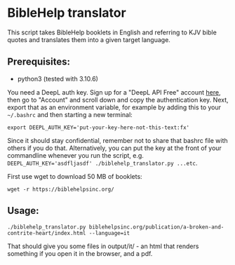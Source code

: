 # BibleHelp translator

This script takes BibleHelp booklets in English and referring to KJV bible quotes and translates them into a given target language.

## Prerequisites:

- python3 (tested with 3.10.6)

You need a DeepL auth key. Sign up for a "DeepL API Free" account [here](deepl.com), then go to "Account" and scroll down and copy the authentication key.
Next, export that as an environment variable, for example by adding this to your `~/.bashrc` and then starting a new terminal:

```
export DEEPL_AUTH_KEY='put-your-key-here-not-this-text:fx'
```

Since it should stay confidential, remember not to share that bashrc file with others if you do that. Alternatively, you can put the key at the front of your commandline whenever you run the script, e.g. `DEEPL_AUTH_KEY='asdfljasdf' ./biblehelp_translator.py ...etc`.

First use wget to download 50 MB of booklets:

```
wget -r https://biblehelpsinc.org/
```

## Usage:

```
./biblehelp_translator.py biblehelpsinc.org/publication/a-broken-and-contrite-heart/index.html --language=it
```

That should give you some files in output/it/ - an html that renders something if you open it in the browser, and a pdf.
